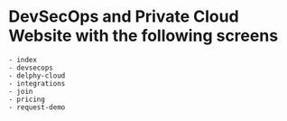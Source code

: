# DevSecOps and Private Cloud Website with the following screens
    - index
    - devsecops
    - delphy-cloud
    - integrations
    - join
    - pricing
    - request-demo